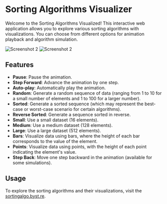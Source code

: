 # Sorting Algorithms Visualizer

Welcome to the Sorting Algorithms Visualized! This interactive web application allows you to explore various sorting algorithms with visualizations. You can choose from different options for animation playback and algorithm simulation.

![Screenshot 2](/screenshots/screenshot1.jpg?raw=true "Screenshot 2")
![Screenshot 2](/screenshots/screenshot2.jpg?raw=true "Screenshot 2")

## Features

- **Pause**: Pause the animation.
- **Step Forward**: Advance the animation by one step.
- **Auto-play**: Automatically play the animation.
- **Random**: Generate a random sequence of data (ranging from 1 to 10 for a small number of elements and 1 to 100 for a larger number).
- **Sorted**: Generate a sorted sequence (which may represent the best-case or worst-case scenario for certain algorithms).
- **Reverse Sorted**: Generate a sequence sorted in reverse.
- **Small**: Use a small dataset (16 elements).
- **Medium**: Use a medium dataset (128 elements).
- **Large**: Use a large dataset (512 elements).
- **Bars**: Visualize data using bars, where the height of each bar corresponds to the value of the element.
- **Points**: Visualize data using points, with the height of each point indicating the element's value.
- **Step Back**: Move one step backward in the animation (available for some simulations).

## Usage

To explore the sorting algorithms and their visualizations, visit the [sortingalgo.byst.re](https://sortingalgo.byst.re).


